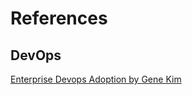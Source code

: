 # References

## DevOps
[Enterprise Devops Adoption by Gene Kim](http://blogs.wsj.com/cio/2014/05/22/enterprise-devops-adoption-isnt-mandatory-but-neither-is-survival/tab/print/)
